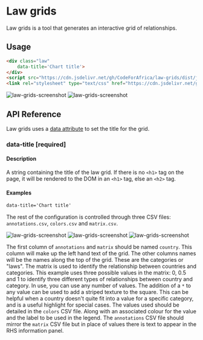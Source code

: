 # Law grids

Law grids is a tool that generates an interactive grid of relationships.

## Usage

```html
<div class="law" 
    data-title='Chart title'>
</div>
<script src="https://cdn.jsdelivr.net/gh/CodeForAfrica/law-grids/dist/javascript/law-chart.min.js"></script>
<link rel="stylesheet" type="text/css" href="https://cdn.jsdelivr.net/gh/CodeForAfrica/law-grids/dist/css/index.css" />
```

![law-grids-screenshot](https://user-images.githubusercontent.com/1282239/29664343-2e5b7d6a-88c7-11e7-95ec-bc6e9241daa4.png)
![law-grids-screenshot](https://user-images.githubusercontent.com/1282239/29664746-ea10f9c6-88c8-11e7-8dfb-abaaf0c8d632.png)

## API Reference

Law grids uses a [data attribute](https://developer.mozilla.org/en/docs/Web/Guide/HTML/Using_data_attributes) to set the title for the grid. 

### data-title [required]

#### Description

A string containing the title of the law grid. If there is no `<h1>` tag on the page, it will be rendered to the DOM in an `<h1>` tag, else an `<h2>` tag.

#### Examples

```html
data-title='Chart title'
```

The rest of the configuration is controlled through three CSV files: `annotations.csv`, `colors.csv` and `matrix.csv`.

![law-grids-screenshot](https://user-images.githubusercontent.com/1282239/29664345-2e605b82-88c7-11e7-90a4-deb1a5150dcb.png)
![law-grids-screenshot](https://user-images.githubusercontent.com/1282239/29664342-2e588952-88c7-11e7-8f3a-96909f75e9e2.png)
![law-grids-screenshot](https://user-images.githubusercontent.com/1282239/29664344-2e5cf62c-88c7-11e7-894c-54413a979211.png)

The first column of `annotations` and `matrix` should be named `country`. This column will make up the left hand text of the grid. The other columns names will be the names along the top of the grid. These are the categories or "laws". The matrix is used to identify the relationship between countries and categories. This example uses three possible values in the matrix: 0, 0.5 and 1 to identify three different types of relationships between country and category. In use, you can use any number of values. The addition of a `*` to any value can be used to add a striped texture to the square. This can be helpful when a country doesn't quite fit into a value for a specific category, and is a useful highlight for special cases. The values used should be detailed in the `colors` CSV file. Along with an associated colour for the value and the label to be used in the legend. The `annotations` CSV file should mirror the `matrix` CSV file but in place of values there is text to appear in the RHS information panel.
